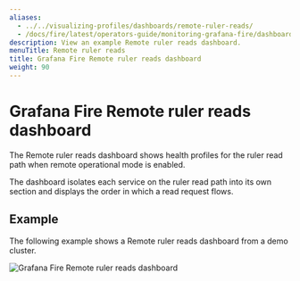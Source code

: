 ```yaml
---
aliases:
  - ../../visualizing-profiles/dashboards/remote-ruler-reads/
  - /docs/fire/latest/operators-guide/monitoring-grafana-fire/dashboards/remote-ruler-reads/
description: View an example Remote ruler reads dashboard.
menuTitle: Remote ruler reads
title: Grafana Fire Remote ruler reads dashboard
weight: 90
---
```


# Grafana Fire Remote ruler reads dashboard

The Remote ruler reads dashboard shows health profiles for the ruler read path when remote operational mode is enabled.

The dashboard isolates each service on the ruler read path into its own section and displays the order in which a read request flows.

## Example

The following example shows a Remote ruler reads dashboard from a demo cluster.

![Grafana Fire Remote ruler reads dashboard](fire-remote-ruler-reads.png)
